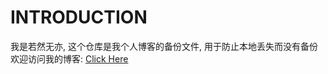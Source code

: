 # INTRODUCTION
 我是若然无亦, 这个仓库是我个人博客的备份文件, 用于防止本地丢失而没有备份
 欢迎访问我的博客: [Click Here](http://roranrui.cn/)
